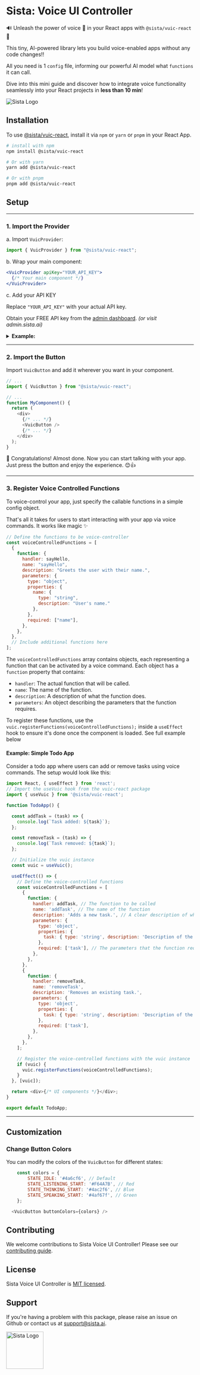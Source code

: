 # Sista: Voice UI Controller

🔊 Unleash the power of voice 🎤 in your React apps with `@sista/vuic-react` 🚀

This tiny, AI-powered library lets you build voice-enabled apps without any code changes!!

 All you need is 1 `config` file, informing our powerful AI model what `functions` it can call. 

Dive into this mini guide and discover how to integrate voice functionality seamlessly into your React projects in **less than 10 min**!

![Sista Logo](./assets/sista-logo.png)

## Installation

To use [@sista/vuic-react](https://www.npmjs.com/package/@sista/vuic-react), install it via `npm` or `yarn` or `pnpm` in your React App.

```bash
# install with npm
npm install @sista/vuic-react

# Or with yarn
yarn add @sista/vuic-react

# Or with pnpm
pnpm add @sista/vuic-react
```

## Setup

---

### 1. Import the Provider

a. Import `VuicProvider`:

```jsx
import { VuicProvider } from "@sista/vuic-react";
```

b. Wrap your main component:

```jsx
<VuicProvider apiKey="YOUR_API_KEY">
  {/* Your main component */}
</VuicProvider>
```

c. Add your API KEY

Replace `"YOUR_API_KEY"` with your actual API key. 

Obtain your FREE API key from the [admin dashboard](https://admin.sista.ai/applications). _(or visit admin.sista.ai)_


<details><summary><strong>Example:</strong></summary><p>

```jsx
// ...
import { VuicProvider } from "@sista/vuic-react";

ReactDOM.render(
  <React.StrictMode>
    <VuicProvider apiKey="YOUR_API_KEY"> // << Wrap your app with this
      <App />
    </VuicProvider>
  </React.StrictMode>,
  // ...
);
```

</p></details>


---

### 2. Import the Button

Import `VuicButton` and add it wherever you want in your component.

```js
// ...
import { VuicButton } from "@sista/vuic-react";

// ...
function MyComponent() {
  return (
    <div>
      {/* ... */}
      <VuicButton />
      {/* ... */}
    </div>
  );
}
```

🎉 Congratulations! Almost done. Now you can start talking with your app. Just press the button and enjoy the experience. 😊👍

---

### 3. Register Voice Controlled Functions

To voice-control your app, just specify the callable functions in a simple config object.

That's all it takes for users to start interacting with your app via voice commands. It works like magic :sparkles:


```javascript
// Define the functions to be voice-controller
const voiceControlledFunctions = [
  {
    function: {
      handler: sayHello,
      name: "sayHello",
      description: "Greets the user with their name.",
      parameters: {
        type: "object",
        properties: {
          name: { 
            type: "string", 
            description: "User's name." 
          },
        },
        required: ["name"],
      },
    },
  },
  // Include additional functions here
];
```

The `voiceControlledFunctions` array contains objects, each representing a function that can be activated by a voice command. Each object has a `function` property that contains:

- `handler`: The actual function that will be called.
- `name`: The name of the function.
- `description`: A description of what the function does.
- `parameters`: An object describing the parameters that the function requires.


To register these functions, use the `vuic.registerFunctions(voiceControlledFunctions);` inside a `useEffect` hook to ensure it's done once the component is loaded. See full example below


#### Example: Simple Todo App

Consider a todo app where users can add or remove tasks using voice commands. The setup would look like this:

```javascript
import React, { useEffect } from 'react';
// Import the useVuic hook from the vuic-react package
import { useVuic } from '@sista/vuic-react';

function TodoApp() {

  const addTask = (task) => {
    console.log(`Task added: ${task}`);
  };

  const removeTask = (task) => {
    console.log(`Task removed: ${task}`);
  };

  // Initialize the vuic instance
  const vuic = useVuic();

  useEffect(() => {
    // Define the voice-controlled functions
    const voiceControlledFunctions = [
      {
        function: {
          handler: addTask, // The function to be called
          name: 'addTask', // The name of the function
          description: 'Adds a new task.', // A clear description of what the function does, for the AI to know which function to call
          parameters: {
            type: 'object',
            properties: {
              task: { type: 'string', description: 'Description of the task.' },
            },
            required: ['task'], // The parameters that the function requires
          },
        },
      },
      {
        function: {
          handler: removeTask,
          name: 'removeTask',
          description: 'Removes an existing task.',
          parameters: {
            type: 'object',
            properties: {
              task: { type: 'string', description: 'Description of the task.' },
            },
            required: ['task'],
          },
        },
      },
    ];

    // Register the voice-controlled functions with the vuic instance
    if (vuic) {
      vuic.registerFunctions(voiceControlledFunctions);
    }
  }, [vuic]);

  return <div>{/* UI components */}</div>;
}

export default TodoApp;
```

---

## Customization

### Change Button Colors

You can modify the colors of the `VuicButton` for different states:

```js
    const colors = {
        STATE_IDLE: '#4a6cf6', // Default
        STATE_LISTENING_START: '#F64A7B', // Red
        STATE_THINKING_START: '#4ac2f6', // Blue
        STATE_SPEAKING_START: '#4af67f', // Green
    };

  <VuicButton buttonColors={colors} />
```


## Contributing

We welcome contributions to Sista Voice UI Controller! Please see our [contributing guide](LINK_TO_CONTRIBUTING_GUIDE).

## License

Sista Voice UI Controller is [MIT licensed](./LICENSE).

## Support

If you're having a problem with this package, please raise an issue on Github or contact us at [support@sista.ai](mailto:support@sista.ai).

<a href="https://vuic.sista.ai">
  <img src="./assets/sista-icon.png" alt="Sista Logo" width="100"/>
</a>